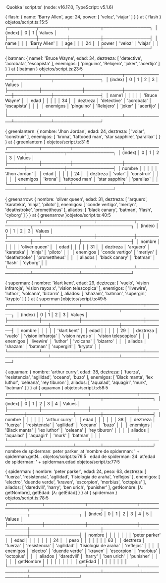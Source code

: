  Quokka 'script.ts' (node: v16.17.0, TypeScript: v5.1.6)​​​​

{ flash: { name: 'Barry Allen', age: 24, power: [ 'veloz', 'viajar' ] } }
  ​​​​​at ​​​​​​​​{ flash }​​​ ​objetos/script.ts:15:5​
 
┌─────────┬─────────┬──────────┬───────────────┐ 
│ (index) │    0    │    1     │    Values     │ 
├─────────┼─────────┼──────────┼───────────────┤ 
│  name   │         │          │ 'Barry Allen' │ 
│   age   │         │          │      24       │ 
│  power  │ 'veloz' │ 'viajar' │               │ 
└─────────┴─────────┴──────────┴───────────────┘ 

{ batman: 
   { name1: 'Bruce Wayne',
     edad: 34,
     deztreza: [ 'detective', 'acrobata', 'escapista' ],
     enemigos: [ 'pinguino', 'Relojero', 'joker', 'acertijo' ] } }
  ​​​​​at ​​​​​​​​{ batman }​​​ ​objetos/script.ts:23:5​
 
┌──────────┬─────────────┬────────────┬─────────────┬────────────┬───────────────┐ 
│ (index)  │      0      │     1      │      2      │     3      │    Values     │ 
├──────────┼─────────────┼────────────┼─────────────┼────────────┼───────────────┤ 
│  name1   │             │            │             │            │ 'Bruce Wayne' │ 
│   edad   │             │            │             │            │      34       │ 
│ deztreza │ 'detective' │ 'acrobata' │ 'escapista' │            │               │ 
│ enemigos │ 'pinguino'  │ 'Relojero' │   'joker'   │ 'acertijo' │               │ 
└──────────┴─────────────┴────────────┴─────────────┴────────────┴───────────────┘ 

{ greenlantern: 
   { nombre: 'Jhon Jordan',
     edad: 24,
     deztreza: [ 'volar', 'construir' ],
     enemigos: [ 'krona', 'tattooed man', 'star sapphire', 'parallax' ] } }
  ​​​​​at ​​​​​​​​{ greenlantern }​​​ ​objetos/script.ts:31:5​
 
┌──────────┬─────────┬────────────────┬─────────────────┬────────────┬───────────────┐ 
│ (index)  │    0    │       1        │        2        │     3      │    Values     │ 
├──────────┼─────────┼────────────────┼─────────────────┼────────────┼───────────────┤ 
│  nombre  │         │                │                 │            │ 'Jhon Jordan' │ 
│   edad   │         │                │                 │            │      24       │ 
│ deztreza │ 'volar' │  'construir'   │                 │            │               │ 
│ enemigos │ 'krona' │ 'tattooed man' │ 'star sapphire' │ 'parallax' │               │ 
└──────────┴─────────┴────────────────┴─────────────────┴────────────┴───────────────┘ 

{ greenarrow: 
   { nombre: 'oliver queen',
     edad: 31,
     deztreza: [ 'arquero', 'karateka', 'ninja', 'piloto' ],
     enemigos: [ 'conde vertigo', 'merlyn', 'deathstroke', 'promettheus' ],
     aliados: [ 'black canary', 'batman', 'flash', 'cyborg' ] } }
  ​​​​​at ​​​​​​​​{ greenarrow }​​​ ​objetos/script.ts:40:5​
 
┌──────────┬─────────────────┬────────────┬───────────────┬───────────────┬────────────────┐ 
│ (index)  │        0        │     1      │       2       │       3       │     Values     │ 
├──────────┼─────────────────┼────────────┼───────────────┼───────────────┼────────────────┤ 
│  nombre  │                 │            │               │               │ 'oliver queen' │ 
│   edad   │                 │            │               │               │       31       │ 
│ deztreza │    'arquero'    │ 'karateka' │    'ninja'    │   'piloto'    │                │ 
│ enemigos │ 'conde vertigo' │  'merlyn'  │ 'deathstroke' │ 'promettheus' │                │ 
│ aliados  │ 'black canary'  │  'batman'  │    'flash'    │   'cyborg'    │                │ 
└──────────┴─────────────────┴────────────┴───────────────┴───────────────┴────────────────┘ 

{ superman: 
   { nombre: 'klart kent',
     edad: 29,
     deztreza: 
      [ 'vuelo',
        'vision infraroja',
        'vision rayos x',
        'vision telescopica' ],
     enemigos: [ 'livewire', 'luthor', 'volcana', 'bizarro' ],
     aliados: [ 'shazam', 'batman', 'supergirl', 'krypto' ] } }
  ​​​​​at ​​​​​​​​{ superman }​​​ ​objetos/script.ts:49:5​
 
┌──────────┬────────────┬────────────────────┬──────────────────┬──────────────────────┬──────────────┐ 
│ (index)  │     0      │         1          │        2         │          3           │    Values    │ 
├──────────┼────────────┼────────────────────┼──────────────────┼──────────────────────┼──────────────┤ 
│  nombre  │            │                    │                  │                      │ 'klart kent' │ 
│   edad   │            │                    │                  │                      │      29      │ 
│ deztreza │  'vuelo'   │ 'vision infraroja' │ 'vision rayos x' │ 'vision telescopica' │              │ 
│ enemigos │ 'livewire' │      'luthor'      │    'volcana'     │      'bizarro'       │              │ 
│ aliados  │  'shazam'  │      'batman'      │   'supergirl'    │       'krypto'       │              │ 
└──────────┴────────────┴────────────────────┴──────────────────┴──────────────────────┴──────────────┘ 

{ aquaman: 
   { nombre: 'arthur curry',
     edad: 38,
     deztreza: [ 'fuerza', 'resistencia', 'agilidad', 'oceano', 'buzo' ],
     enemigos: [ 'Black manta', 'lex luthor', 'celeana', 'rey tiburon' ],
     aliados: [ 'aqualad', 'aquagirl', 'murk', 'batman' ] } }
  ​​​​​at ​​​​​​​​{ aquaman }​​​ ​objetos/script.ts:58:5​
 
┌──────────┬───────────────┬───────────────┬────────────┬───────────────┬────────┬────────────────┐ 
│ (index)  │       0       │       1       │     2      │       3       │   4    │     Values     │ 
├──────────┼───────────────┼───────────────┼────────────┼───────────────┼────────┼────────────────┤ 
│  nombre  │               │               │            │               │        │ 'arthur curry' │ 
│   edad   │               │               │            │               │        │       38       │ 
│ deztreza │   'fuerza'    │ 'resistencia' │ 'agilidad' │   'oceano'    │ 'buzo' │                │ 
│ enemigos │ 'Black manta' │ 'lex luthor'  │ 'celeana'  │ 'rey tiburon' │        │                │ 
│ aliados  │   'aqualad'   │  'aquagirl'   │   'murk'   │   'batman'    │        │                │ 
└──────────┴───────────────┴───────────────┴────────────┴───────────────┴────────┴────────────────┘ 
 
nombre de spiderman: peter parker 
  ​​​​​at ​​​​​​​​'nombre de spiderman: ' + spiderman.getN...​​​ ​objetos/script.ts:76:5​
 
edad de spiderman: 24 
  ​​​​​at ​​​​​​​​'edad de spiderman: ' + spiderman.edad​​​ ​objetos/script.ts:77:5​

{ spiderman: 
   { nombre: 'peter parker',
     edad: 24,
     peso: 63,
     deztreza: 
      [ 'fuerza',
        'resistencia',
        'agilidad',
        'fisiologia de araña',
        'reflejos' ],
     enemigos: 
      [ 'electro',
        'duende verde',
        'kraven',
        'escorpion',
        'morbius',
        'octopius' ],
     aliados: [ 'daredvill', 'harry', 'ben urich', 'punisher' ],
     getNombre: [λ: getNombre],
     getEdad: [λ: getEdad] } }
  ​​​​​at ​​​​​​​​{ spiderman }​​​ ​objetos/script.ts:78:5​
 
┌───────────┬─────────────┬────────────────┬─────────────┬───────────────────────┬────────────┬────────────┬────────────────┐ 
│  (index)  │      0      │       1        │      2      │           3           │     4      │     5      │     Values     │ 
├───────────┼─────────────┼────────────────┼─────────────┼───────────────────────┼────────────┼────────────┼────────────────┤ 
│  nombre   │             │                │             │                       │            │            │ 'peter parker' │ 
│   edad    │             │                │             │                       │            │            │       24       │ 
│   peso    │             │                │             │                       │            │            │       63       │ 
│ deztreza  │  'fuerza'   │ 'resistencia'  │ 'agilidad'  │ 'fisiologia de araña' │ 'reflejos' │            │                │ 
│ enemigos  │  'electro'  │ 'duende verde' │  'kraven'   │      'escorpion'      │ 'morbius'  │ 'octopius' │                │ 
│  aliados  │ 'daredvill' │    'harry'     │ 'ben urich' │      'punisher'       │            │            │                │ 
│ getNombre │             │                │             │                       │            │            │                │ 
│  getEdad  │             │                │             │                       │            │            │                │ 
└───────────┴─────────────┴────────────────┴─────────────┴───────────────────────┴────────────┴────────────┴────────────────┘ 
